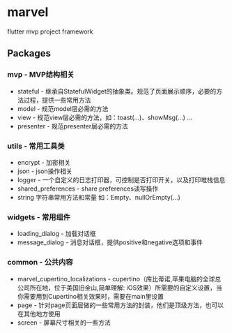 # marvel

flutter mvp project framework

## Packages

### mvp - MVP结构相关
- stateful - 继承自StatefulWidget的抽象类。规范了页面展示顺序，必要的方法过程，提供一些常用方法
- model - 规范model层必需的方法
- view - 规范view层必需的方法，如：toast(...)、showMsg(...) ...
- presenter - 规范presenter层必需的方法

### utils - 常用工具类
- encrypt - 加密相关
- json - json操作相关
- logger - 一个自定义的日志打印器，可控制是否打印开关，以及打印堆栈信息
- shared_preferences - share preferences读写操作
- string 字符串常用方法和常量 如：Empty、nullOrEmpty(...)

### widgets - 常用组件
- loading_dialog - 加载对话框
- message_dialog - 消息对话框，提供positive和negative选项和事件

### common - 公共内容
- marvel_cupertino_localizations - cupertino（库比蒂诺,苹果电脑的全球总公司所在地，位于美国旧金山,简单理解: iOS效果）所需要的自定义设置，当你需要用到Cupertino相关效果时，需要在main里设置
- page - 针对page页面层做的一些常用方法的封装，他们是顶级方法，也可以在其他地方使用
- screen - 屏幕尺寸相关的一些方法
